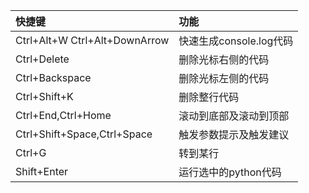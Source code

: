 | 快捷键 | 功能 |
| :--- | :--- |
| Ctrl+Alt+W Ctrl+Alt+DownArrow | 快速生成console.log代码 |
| Ctrl+Delete | 删除光标右侧的代码 |
| Ctrl+Backspace | 删除光标左侧的代码 |
| Ctrl+Shift+K | 删除整行代码 |
| Ctrl+End,Ctrl+Home | 滚动到底部及滚动到顶部 |
| Ctrl+Shift+Space,Ctrl+Space | 触发参数提示及触发建议 |
| Ctrl+G | 转到某行 |
| Shift+Enter | 运行选中的python代码 |



